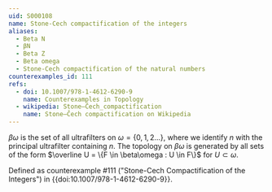 ```yaml
---
uid: S000108
name: Stone-Cech compactification of the integers
aliases:
  - Beta N
  - βN
  - Beta Z
  - Beta omega
  - Stone-Cech compactification of the natural numbers
counterexamples_id: 111
refs:
  - doi: 10.1007/978-1-4612-6290-9
    name: Counterexamples in Topology
  - wikipedia: Stone–Čech_compactification
    name: Stone–Čech compactification on Wikipedia
---
```


$\beta \omega$ is the set of all ultrafilters on $\omega=\{0,1,2\dots\}$,
where we identify $n$ with the principal ultrafilter containing $n$.
The topology on $\beta\omega$ is generated by all sets of the form
$\overline U = \{F \in \beta\omega : U \in F\}$ for $U \subset \omega$.

Defined as counterexample #111 ("Stone-Cech Compactification of the Integers")
in {{doi:10.1007/978-1-4612-6290-9}}.
